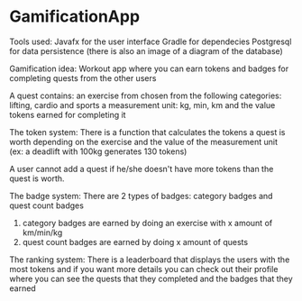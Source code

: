 # GamificationApp

Tools used:
Javafx for the user interface
Gradle for dependecies
Postgresql for data persistence (there is also an image of a diagram of the database)

Gamification idea: Workout app where you can earn tokens and badges for completing quests from the other users

A quest contains:
an exercise from chosen from the following categories: lifting, cardio and sports
a measurement unit: kg, min, km and the value
tokens earned for completing it

The token system:
There is a function that calculates the tokens a quest is worth depending on the exercise and the value of the measurement unit 
(ex: a deadlift with 100kg generates 130 tokens)

A user cannot add a quest if he/she doesn't have more tokens than the quest is worth.

The badge system:
There are 2 types of badges: category badges and quest count badges
1) category badges are earned by doing an exercise with x amount of km/min/kg
2) quest count badges are earned by doing x amount of quests

The ranking system:
There is a leaderboard that displays the users with the most tokens and if you want more details you can check out their profile where you can see the quests that they
completed and the badges that they earned
